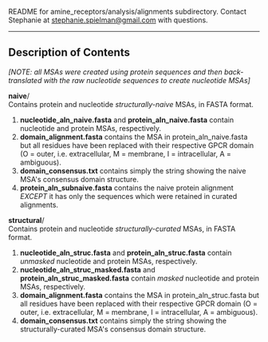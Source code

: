 README for amine_receptors/analysis/alignments subdirectory. 
Contact Stephanie at stephanie.spielman@gmail.com with questions.

---

## Description of Contents
_[NOTE: all MSAs were created using protein sequences and then back-translated with the raw nucleotide sequences to create nucleotide MSAs]_

__naive__/     
Contains protein and nucleotide *structurally-naive* MSAs, in FASTA format. 
 1. __nucleotide_aln_naive.fasta__ and __protein_aln_naive.fasta__ contain nucleotide and protein MSAs, respectively.
 2. __domain_alignment.fasta__ contains the MSA in protein_aln_naive.fasta but all residues have been replaced with their respective GPCR domain (O = outer, i.e. extracellular, M = membrane, I = intracellular, A = ambiguous).
 3. __domain_consensus.txt__ contains simply the string showing the naive MSA's consensus domain structure.
 4. __protein_aln_subnaive.fasta__ contains the naive protein alignment *EXCEPT* it has only the sequences which were retained in curated alignments. 
 
__structural__/     
Contains protein and nucleotide *structurally-curated* MSAs, in FASTA format. 
 1. __nucleotide_aln_struc.fasta__ and __protein_aln_struc.fasta__ contain *unmasked* nucleotide and protein MSAs, respectively.
 2. __nucleotide_aln_struc_masked.fasta__ and __protein_aln_struc_masked.fasta__ contain *masked* nucleotide and protein MSAs, respectively.
 3. __domain_alignment.fasta__ contains the MSA in protein_aln_struc.fasta but all residues have been replaced with their respective GPCR domain (O = outer, i.e. extracellular, M = membrane, I = intracellular, A = ambiguous).
 4. __domain_consensus.txt__ contains simply the string showing the structurally-curated MSA's consensus domain structure.
